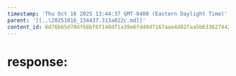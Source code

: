 ```yaml
---
timestamp: 'Thu Oct 16 2025 13:44:37 GMT-0400 (Eastern Daylight Time)'
parent: '[[..\20251016_134437.313a022c.md]]'
content_id: 6d76b65d70df68bf6f140df1a39e6fd49d7167aae4d02faa5b63362744266256
---
```


# response:

